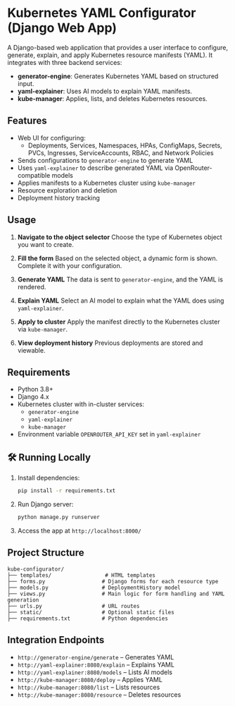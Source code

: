 # Kubernetes YAML Configurator (Django Web App)

A Django-based web application that provides a user interface to configure, generate, explain, and apply Kubernetes resource manifests (YAML). It integrates with three backend services:

- **generator-engine**: Generates Kubernetes YAML based on structured input.
- **yaml-explainer**: Uses AI models to explain YAML manifests.
- **kube-manager**: Applies, lists, and deletes Kubernetes resources.

## Features

- Web UI for configuring:
  - Deployments, Services, Namespaces, HPAs, ConfigMaps, Secrets, PVCs, Ingresses, ServiceAccounts, RBAC, and Network Policies
- Sends configurations to `generator-engine` to generate YAML
- Uses `yaml-explainer` to describe generated YAML via OpenRouter-compatible models
- Applies manifests to a Kubernetes cluster using `kube-manager`
- Resource exploration and deletion
- Deployment history tracking

## Usage

1. **Navigate to the object selector**
   Choose the type of Kubernetes object you want to create.

2. **Fill the form**
   Based on the selected object, a dynamic form is shown. Complete it with your configuration.

3. **Generate YAML**
   The data is sent to `generator-engine`, and the YAML is rendered.

4. **Explain YAML**
   Select an AI model to explain what the YAML does using `yaml-explainer`.

5. **Apply to cluster**
   Apply the manifest directly to the Kubernetes cluster via `kube-manager`.

6. **View deployment history**
   Previous deployments are stored and viewable.

## Requirements

- Python 3.8+
- Django 4.x
- Kubernetes cluster with in-cluster services:
  - `generator-engine`
  - `yaml-explainer`
  - `kube-manager`
- Environment variable `OPENROUTER_API_KEY` set in `yaml-explainer`

## 🛠️ Running Locally

1. Install dependencies:

   ```bash
   pip install -r requirements.txt
   ```

2. Run Django server:

   ```bash
   python manage.py runserver
   ```

3. Access the app at `http://localhost:8000/`

## Project Structure

```
kube-configurator/
├── templates/                 # HTML templates
├── forms.py                  # Django forms for each resource type
├── models.py                 # DeploymentHistory model
├── views.py                  # Main logic for form handling and YAML generation
├── urls.py                   # URL routes
├── static/                   # Optional static files
├── requirements.txt          # Python dependencies
```

## Integration Endpoints

- `http://generator-engine/generate` – Generates YAML
- `http://yaml-explainer:8080/explain` – Explains YAML
- `http://yaml-explainer:8080/models` – Lists AI models
- `http://kube-manager:8080/deploy` – Applies YAML
- `http://kube-manager:8080/list` – Lists resources
- `http://kube-manager:8080/resource` – Deletes resources

